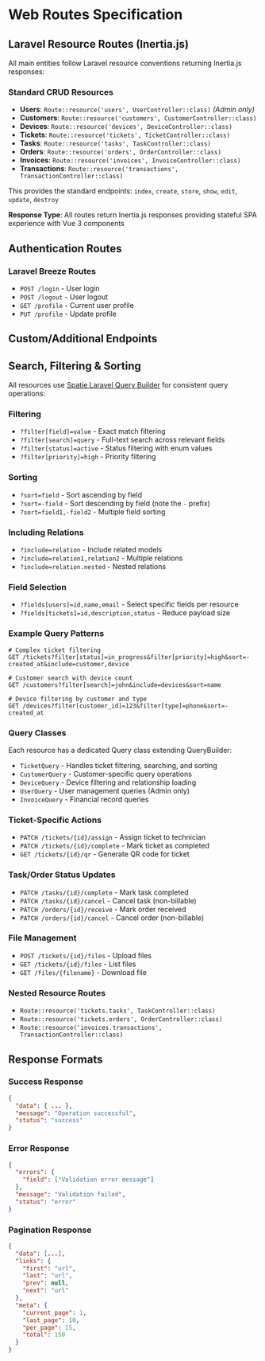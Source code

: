 # Web Routes Specification

## Laravel Resource Routes (Inertia.js)

All main entities follow Laravel resource conventions returning Inertia.js responses:

### Standard CRUD Resources
- **Users**: `Route::resource('users', UserController::class)` *(Admin only)*
- **Customers**: `Route::resource('customers', CustomerController::class)`
- **Devices**: `Route::resource('devices', DeviceController::class)`
- **Tickets**: `Route::resource('tickets', TicketController::class)`
- **Tasks**: `Route::resource('tasks', TaskController::class)`
- **Orders**: `Route::resource('orders', OrderController::class)`
- **Invoices**: `Route::resource('invoices', InvoiceController::class)`
- **Transactions**: `Route::resource('transactions', TransactionController::class)`

This provides the standard endpoints: `index`, `create`, `store`, `show`, `edit`, `update`, `destroy`

**Response Type**: All routes return Inertia.js responses providing stateful SPA experience with Vue 3 components

## Authentication Routes

### Laravel Breeze Routes
- `POST /login` - User login
- `POST /logout` - User logout
- `GET /profile` - Current user profile
- `PUT /profile` - Update profile

## Custom/Additional Endpoints

## Search, Filtering & Sorting

All resources use [Spatie Laravel Query Builder](https://spatie.be/docs/laravel-query-builder/v6/introduction) for consistent query operations:

### Filtering
- `?filter[field]=value` - Exact match filtering
- `?filter[search]=query` - Full-text search across relevant fields
- `?filter[status]=active` - Status filtering with enum values
- `?filter[priority]=high` - Priority filtering

### Sorting
- `?sort=field` - Sort ascending by field
- `?sort=-field` - Sort descending by field (note the `-` prefix)
- `?sort=field1,-field2` - Multiple field sorting

### Including Relations
- `?include=relation` - Include related models
- `?include=relation1,relation2` - Multiple relations
- `?include=relation.nested` - Nested relations

### Field Selection
- `?fields[users]=id,name,email` - Select specific fields per resource
- `?fields[tickets]=id,description,status` - Reduce payload size

### Example Query Patterns
```
# Complex ticket filtering
GET /tickets?filter[status]=in_progress&filter[priority]=high&sort=-created_at&include=customer,device

# Customer search with device count
GET /customers?filter[search]=john&include=devices&sort=name

# Device filtering by customer and type
GET /devices?filter[customer_id]=123&filter[type]=phone&sort=-created_at
```

### Query Classes
Each resource has a dedicated Query class extending QueryBuilder:
- `TicketQuery` - Handles ticket filtering, searching, and sorting
- `CustomerQuery` - Customer-specific query operations
- `DeviceQuery` - Device filtering and relationship loading
- `UserQuery` - User management queries (Admin only)
- `InvoiceQuery` - Financial record queries

### Ticket-Specific Actions
- `PATCH /tickets/{id}/assign` - Assign ticket to technician
- `PATCH /tickets/{id}/complete` - Mark ticket as completed
- `GET /tickets/{id}/qr` - Generate QR code for ticket

### Task/Order Status Updates
- `PATCH /tasks/{id}/complete` - Mark task completed
- `PATCH /tasks/{id}/cancel` - Cancel task (non-billable)
- `PATCH /orders/{id}/receive` - Mark order received
- `PATCH /orders/{id}/cancel` - Cancel order (non-billable)

### File Management
- `POST /tickets/{id}/files` - Upload files
- `GET /tickets/{id}/files` - List files
- `GET /files/{filename}` - Download file

### Nested Resource Routes
- `Route::resource('tickets.tasks', TaskController::class)`
- `Route::resource('tickets.orders', OrderController::class)`
- `Route::resource('invoices.transactions', TransactionController::class)`

## Response Formats

### Success Response
```json
{
  "data": { ... },
  "message": "Operation successful",
  "status": "success"
}
```

### Error Response
```json
{
  "errors": {
    "field": ["Validation error message"]
  },
  "message": "Validation failed",
  "status": "error"
}
```

### Pagination Response
```json
{
  "data": [...],
  "links": {
    "first": "url",
    "last": "url",
    "prev": null,
    "next": "url"
  },
  "meta": {
    "current_page": 1,
    "last_page": 10,
    "per_page": 15,
    "total": 150
  }
}
```

